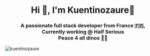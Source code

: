 <h1 align="center">Hi 👋, I'm Kuentinozaure🦖</h1>  
<h3 align="center">
	A passionate full stack developer from France 🇫🇷,<br>
	Currently working @ Half Serious <br>
	Peace 4 all dinos 🦖🦕
</h3>  
  
<p><img align="left" src="https://github-readme-stats.vercel.app/api/top-langs?username=kuentinozaure&show_icons=true&theme=highcontrast&locale=en" alt="kuentinozaure" /></p>  
